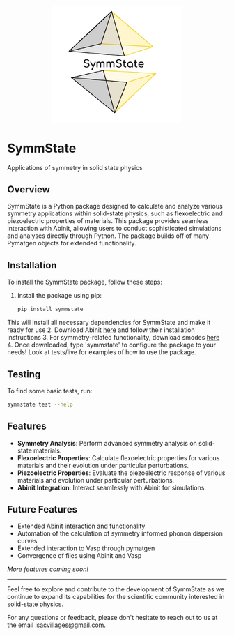<div align="center">
  <img src="images/logo-removebg-preview.png" alt="Project Logo" width="300"/>
</div>

# SymmState

Applications of symmetry in solid state physics 

## Overview

SymmState is a Python package designed to calculate and analyze various symmetry applications within solid-state physics, such as flexoelectric and piezoelectric properties of materials. This package provides seamless interaction with Abinit, allowing users to conduct sophisticated simulations and analyses directly through Python. The package builds off of  many Pymatgen objects for extended functionality. 

## Installation

To install the SymmState package, follow these steps:

1. Install the package using pip:
    ```bash
    pip install symmstate
    ```

This will install all necessary dependencies for SymmState and make it ready for use
2. Download Abinit [here](https://abinit.github.io/abinit_web/) and follow their installation instructions
3. For symmetry-related functionality, download smodes [here](https://iso.byu.edu/iso/isolinux.php)
4. Once downloaded, type 'symmstate' to configure the package to your needs! Look at tests/live for examples of how to use the package.

## Testing

To find some basic tests, run:
```bash
symmstate test --help
```

## Features

- **Symmetry Analysis**: Perform advanced symmetry analysis on solid-state materials.
- **Flexoelectric Properties**: Calculate flexoelectric properties for various materials and their evolution under particular perturbations.
- **Piezoelectric Properties**: Evaluate the piezoelectric response of various materials and evolution under particular perturbations.
- **Abinit Integration**: Interact seamlessly with Abinit for simulations
  
## Future Features

- Extended Abinit interaction and functionality
- Automation of the calculation of symmetry informed phonon dispersion curves
- Extended interaction to Vasp through pymatgen
- Convergence of files using Abinit and Vasp

*More features coming soon!*

---

Feel free to explore and contribute to the development of SymmState as we continue to expand its capabilities for the scientific community interested in solid-state physics.

For any questions or feedback, please don't hesitate to reach out to us at the email isacvillages@gmail.com.
